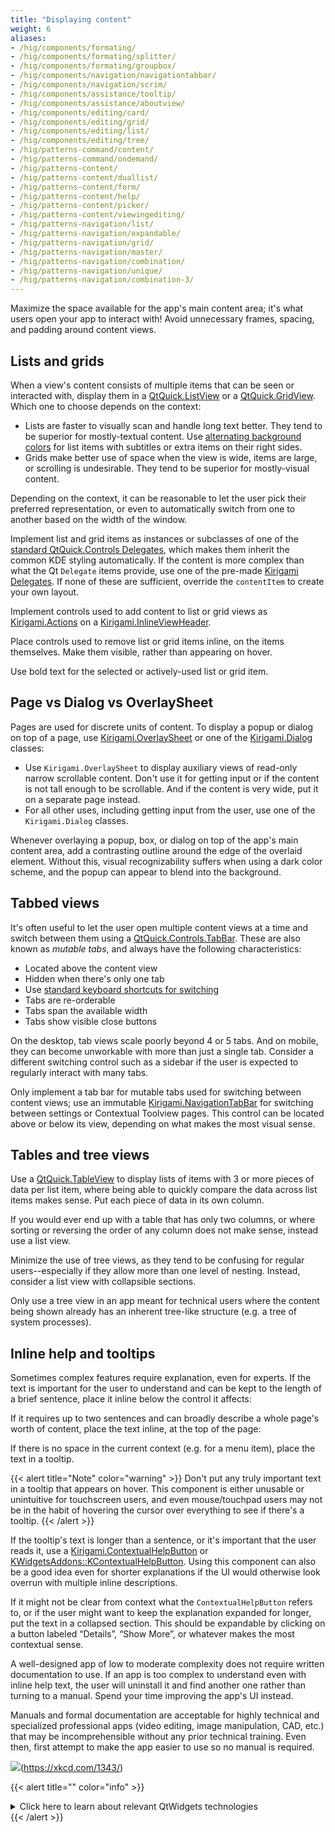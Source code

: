 ```yaml
---
title: "Displaying content"
weight: 6
aliases:
- /hig/components/formating/
- /hig/components/formating/splitter/
- /hig/components/formating/groupbox/
- /hig/components/navigation/navigationtabbar/
- /hig/components/navigation/scrim/
- /hig/components/assistance/tooltip/
- /hig/components/assistance/aboutview/
- /hig/components/editing/card/
- /hig/components/editing/grid/
- /hig/components/editing/list/
- /hig/components/editing/tree/
- /hig/patterns-command/content/
- /hig/patterns-command/ondemand/
- /hig/patterns-content/
- /hig/patterns-content/duallist/
- /hig/patterns-content/form/
- /hig/patterns-content/help/
- /hig/patterns-content/picker/
- /hig/patterns-content/viewingediting/
- /hig/patterns-navigation/list/
- /hig/patterns-navigation/expandable/
- /hig/patterns-navigation/grid/
- /hig/patterns-navigation/master/
- /hig/patterns-navigation/combination/
- /hig/patterns-navigation/unique/
- /hig/patterns-navigation/combination-3/
---
```


Maximize the space available for the app's main content area; it's what users open your app to interact with! Avoid unnecessary frames, spacing, and padding around content views.


## Lists and grids
When a view's content consists of multiple items that can be seen or interacted with, display them in a [QtQuick.ListView](https://doc.qt.io/qt-6/qml-qtquick-listview.html) or a [QtQuick.GridView](https://doc.qt.io/qt-6/qml-qtquick-gridview.html). Which one to choose depends on the context:

- Lists are faster to visually scan and handle long text better. They tend to be superior for mostly-textual content. Use [alternating background colors](https://api.kde.org/frameworks/kirigami/html/classKirigami_1_1Platform_1_1PlatformTheme.html#afd4bbd60d2d32ff0c788e95b998889f2) for list items with subtitles or extra items on their right sides.
- Grids make better use of space when the view is wide, items are large, or scrolling is undesirable. They tend to be superior for mostly-visual content.

Depending on the context, it can be reasonable to let the user pick their preferred representation, or even to automatically switch from one to another based on the width of the window.

Implement list and grid items as instances or subclasses of one of the [standard QtQuick.Controls Delegates](https://doc.qt.io/qt-6/qtquickcontrols-delegates.html), which makes them inherit the common KDE styling automatically. If the content is more complex than what the Qt `Delegate` items provide, use one of the pre-made [Kirigami Delegates](https://api.kde.org/frameworks/kirigami/html/search.html?query=delegate). If none of these are sufficient, override the `contentItem` to create your own layout.

Implement controls used to add content to list or grid views as [Kirigami.Actions](https://develop.kde.org/docs/getting-started/kirigami/components-actions/) on a [Kirigami.InlineViewHeader](https://api.kde.org/frameworks/kirigami/html/classInlineViewHeader.html).

Place controls used to remove list or grid items inline, on the items themselves. Make them visible, rather than appearing on hover.

<!--TODO: move this info into a more general page on style, once we have one -->
Use bold text for the selected or actively-used list or grid item.


## Page vs Dialog vs OverlaySheet
Pages are used for discrete units of content. To display a popup or dialog on top of a page, use [Kirigami.OverlaySheet](https://api.kde.org/frameworks/kirigami/html/classorg_1_1kde_1_1kirigami_1_1templates_1_1OverlaySheet.html) or one of the [Kirigami.Dialog](https://api.kde.org/frameworks/kirigami/html/search.html?query=dialog) classes:

- Use `Kirigami.OverlaySheet` to display auxiliary views of read-only narrow scrollable content. Don't use it for getting input or if the content is not tall enough to be scrollable. And if the content is very wide, put it on a separate page instead.
- For all other uses, including getting input from the user, use one of the `Kirigami.Dialog` classes.

<!--TODO: move this info into a more general page on style, once we have one -->
Whenever overlaying a popup, box, or dialog on top of the app's main content area, add a contrasting outline around the edge of the overlaid element. Without this, visual recognizability suffers when using a dark color scheme, and the popup can appear to blend into the background.


## Tabbed views
It's often useful to let the user open multiple content views at a time and switch between them using a [QtQuick.Controls.TabBar](https://doc.qt.io/qt-6/qml-qtquick-controls-tabbar.html). These are also known as *mutable tabs*, and always have the following characteristics:

- Located above the content view
- Hidden when there's only one tab
- Use [standard keyboard shortcuts for switching](https://api.kde.org/frameworks/kconfig/html/namespaceKStandardShortcut.html#a9262eb609e9ad994d7b913eb715e004e)
- Tabs are re-orderable
- Tabs span the available width
- Tabs show visible close buttons

On the desktop, tab views scale poorly beyond 4 or 5 tabs. And on mobile, they can become unworkable with more than just a single tab. Consider a different switching control such as a sidebar if the user is expected to regularly interact with many tabs.

Only implement a tab bar for mutable tabs used for switching between content views; use an immutable [Kirigami.NavigationTabBar](https://api.kde.org/frameworks/kirigami/html/classNavigationTabBar.html) for switching between settings or Contextual Toolview pages. This control can be located above or below its view, depending on what makes the most visual sense.


## Tables and tree views
Use a [QtQuick.TableView](https://doc.qt.io/qt-6/qml-qtquick-tableview.html) to display lists of items with 3 or more pieces of data per list item, where being able to quickly compare the data across list items makes sense. Put each piece of data in its own column.

If you would ever end up with a table that has only two columns, or where sorting or reversing the order of any column does not make sense, instead use a list view.

Minimize the use of tree views, as they tend to be confusing for regular users--especially if they allow more than one level of nesting. Instead, consider a list view with collapsible sections.

Only use a tree view in an app meant for technical users where the content being shown already has an inherent tree-like structure (e.g. a tree of system processes).


## Inline help and tooltips
Sometimes complex features require explanation, even for experts. If the text is important for the user to understand and can be kept to the length of a brief sentence, place it inline below the control it affects:

<!-- TODO: Picture of the single/double click setting -->

If it requires up to two sentences and can broadly describe a whole page's worth of content, place the text inline, at the top of the page:

<!-- TODO: Picture of the Night Color explanation -->

If there is no space in the current context (e.g. for a menu item), place the text in a tooltip.

{{< alert title="Note" color="warning" >}}
Don't put any truly important text in a tooltip that appears on hover. This component is either unusable or unintuitive for touchscreen users, and even mouse/touchpad users may not be in the habit of hovering the cursor over everything to see if there's a tooltip.
{{< /alert >}}

If the tooltip's text is longer than a sentence, or it's important that the user reads it, use a [Kirigami.ContextualHelpButton](https://api.kde.org/frameworks/kirigami/html/classContextualHelpButton.html) or [KWidgetsAddons::KContextualHelpButton](https://api.kde.org/frameworks/kwidgetsaddons/html/classKContextualHelpButton.html). Using this component can also be a good idea even for shorter explanations if the UI would otherwise look overrun with multiple inline descriptions.

<!-- TODO: Picture of the KScreen KCM -->

If it might not be clear from context what the `ContextualHelpButton` refers to, or if the user might want to keep the explanation expanded for longer, put the text in a collapsed section. This should be expandable by clicking on a button labeled “Details”, “Show More”, or whatever makes the most contextual sense.

A well-designed app of low to moderate complexity does not require written documentation to use. If an app is too complex to understand even with inline help text, the user will uninstall it and find another one rather than turning to a manual. Spend your time improving the app's UI instead.

Manuals and formal documentation are acceptable for highly technical and specialized professional apps (video editing, image manipulation, CAD, etc.) that may be incomprehensible without any prior technical training. Even then, first attempt to make the app easier to use so no manual is required.

![](/hig/xkcd_manuals.png)(https://xkcd.com/1343/)

{{< alert title="" color="info" >}}
<details>
<summary>Click here to learn about relevant QtWidgets technologies</summary>
<br/>

Use `setToolTip()` for short explanations, and `setWhatsThis()` for more detailed help. Make the `whatsThis()` help text discoverable for users by using the [KXmlGui::KToolTipHelper](https://api.kde.org/frameworks/kxmlgui/html/classKToolTipHelper.html) class. `KToolTipHelper` is already used by default if the main window of your application inherits from [KXmlGui::KMainWindow](https://api.kde.org/frameworks/kxmlgui/html/classKMainWindow.html). `KToolTipHelper` also adds keyboard shortcuts of relevant actions to tooltips.

</details>
{{< /alert >}}
